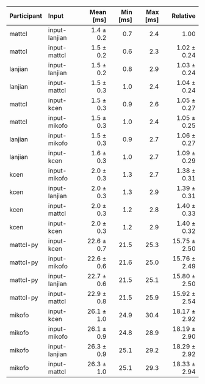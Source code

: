 | Participant | Input | Mean [ms] | Min [ms] | Max [ms] | Relative |
|:---|:---|---:|---:|---:|---:|
| mattcl | input-lanjian | 1.4 ± 0.2 | 0.7 | 2.4 | 1.00 |
| mattcl | input-mattcl | 1.5 ± 0.2 | 0.6 | 2.3 | 1.02 ± 0.24 |
| lanjian | input-lanjian | 1.5 ± 0.2 | 0.8 | 2.9 | 1.03 ± 0.24 |
| lanjian | input-mattcl | 1.5 ± 0.3 | 1.0 | 2.4 | 1.04 ± 0.24 |
| mattcl | input-kcen | 1.5 ± 0.3 | 0.9 | 2.6 | 1.05 ± 0.27 |
| mattcl | input-mikofo | 1.5 ± 0.3 | 1.0 | 2.4 | 1.05 ± 0.25 |
| lanjian | input-mikofo | 1.5 ± 0.3 | 0.9 | 2.7 | 1.06 ± 0.27 |
| lanjian | input-kcen | 1.6 ± 0.3 | 1.0 | 2.7 | 1.09 ± 0.29 |
| kcen | input-mikofo | 2.0 ± 0.3 | 1.3 | 2.7 | 1.38 ± 0.31 |
| kcen | input-lanjian | 2.0 ± 0.3 | 1.3 | 2.9 | 1.39 ± 0.31 |
| kcen | input-mattcl | 2.0 ± 0.3 | 1.2 | 2.8 | 1.40 ± 0.33 |
| kcen | input-kcen | 2.0 ± 0.3 | 1.2 | 2.9 | 1.40 ± 0.32 |
| mattcl-py | input-kcen | 22.6 ± 0.7 | 21.5 | 25.3 | 15.75 ± 2.50 |
| mattcl-py | input-mikofo | 22.6 ± 0.6 | 21.6 | 25.0 | 15.76 ± 2.49 |
| mattcl-py | input-lanjian | 22.7 ± 0.6 | 21.5 | 25.1 | 15.80 ± 2.50 |
| mattcl-py | input-mattcl | 22.9 ± 0.8 | 21.5 | 25.9 | 15.92 ± 2.54 |
| mikofo | input-kcen | 26.1 ± 1.0 | 24.9 | 30.4 | 18.17 ± 2.92 |
| mikofo | input-mikofo | 26.1 ± 0.9 | 24.8 | 28.9 | 18.19 ± 2.90 |
| mikofo | input-lanjian | 26.3 ± 0.9 | 25.1 | 29.2 | 18.29 ± 2.92 |
| mikofo | input-mattcl | 26.3 ± 1.0 | 25.1 | 29.3 | 18.33 ± 2.94 |
